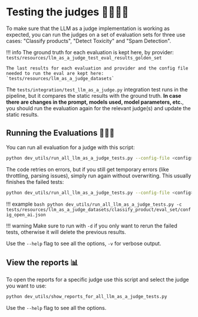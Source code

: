 # Testing the judges 👩‍⚖️🧑‍⚖️
To make sure that the LLM as a judge implementation is working as expected, you can run the judges on a set of evaluation sets for three use cases: "Classify products", "Detect Toxicity" and "Spam Detection".

!!! info
    The ground truth for each evaluation is kept here, by provider:
    `tests/resources/llm_as_a_judge_test_eval_results_golden_set`

    The last results for each evaluation and provider and the config file needed to run the eval are kept here:
    `tests/resources/llm_as_a_judge_datasets`

    
The `tests/integration/test_llm_as_a_judge.py` integration test runs in the pipeline, but it compares the static results with the ground truth. **In case there are changes in the prompt, models used, model parameters, etc.**, you should run the evaluation again for the relevant judge(s) and update the static results.

## Running the Evaluations 🏃‍♂️‍➡️

You can run all evaluation for a judge with this script:
```bash
python dev_utils/run_all_llm_as_a_judge_tests.py --config-file <config> 
```

The code retries on errors, but if you still get temporary errors (like throttling, parsing issues), simply run again without overwriting. This usually finishes the failed tests:

```bash
python dev_utils/run_all_llm_as_a_judge_tests.py --config-file <config> --do-not-overwrite-eval-results
```

!!! example
    ```bash
    python dev_utils/run_all_llm_as_a_judge_tests.py -c tests/resources/llm_as_a_judge_datasets/classify_product/eval_set/config_open_ai.json
    ```

!!! warning
    Make sure to run with `-d` if you only want to rerun the failed tests, otherwise it will delete the previous results.

Use the `--help` flag to see all the options, `-v` for verbose output.


## View the reports 📊
To open the reports for a specific judge use this script and select the judge you want to use:

```bash
python dev_utils/show_reports_for_all_llm_as_a_judge_tests.py
```

Use the `--help` flag to see all the options.

<br>
